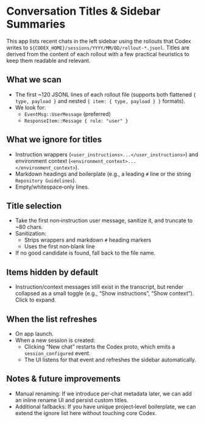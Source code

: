 # Conversation Titles & Sidebar Summaries

This app lists recent chats in the left sidebar using the rollouts that Codex writes to `${CODEX_HOME}/sessions/YYYY/MM/DD/rollout-*.jsonl`. Titles are derived from the content of each rollout with a few practical heuristics to keep them readable and relevant.

## What we scan
- The first ~120 JSONL lines of each rollout file (supports both flattened `{ type, payload }` and nested `{ item: { type, payload } }` formats).
- We look for:
  - `EventMsg::UserMessage` (preferred)
  - `ResponseItem::Message { role: "user" }`

## What we ignore for titles
- Instruction wrappers (`<user_instructions>...</user_instructions>`) and environment context (`<environment_context>...</environment_context>`).
- Markdown headings and boilerplate (e.g., a leading `#` line or the string `Repository Guidelines`).
- Empty/whitespace‑only lines.

## Title selection
- Take the first non‑instruction user message, sanitize it, and truncate to ~80 chars.
- Sanitization:
  - Strips wrappers and markdown `#` heading markers
  - Uses the first non‑blank line
- If no good candidate is found, fall back to the file name.

## Items hidden by default
- Instruction/context messages still exist in the transcript, but render collapsed as a small toggle (e.g., “Show instructions”, “Show context”). Click to expand.

## When the list refreshes
- On app launch.
- When a new session is created:
  - Clicking “New chat” restarts the Codex proto, which emits a `session_configured` event.
  - The UI listens for that event and refreshes the sidebar automatically.

## Notes & future improvements
- Manual renaming: If we introduce per‑chat metadata later, we can add an inline rename UI and persist custom titles.
- Additional fallbacks: If you have unique project‑level boilerplate, we can extend the ignore list here without touching core Codex.

